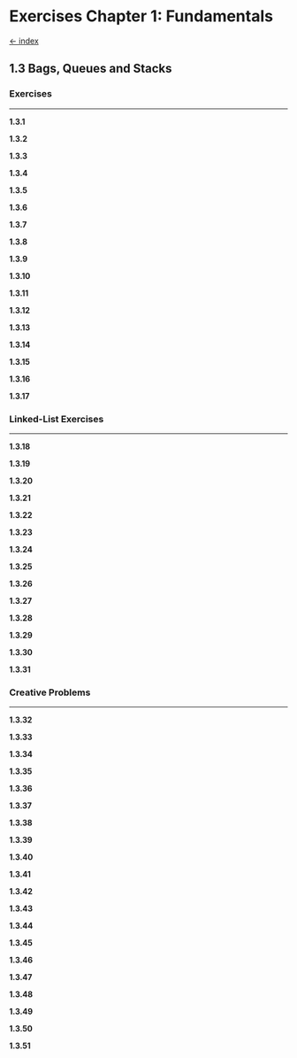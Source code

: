 # Exercises Chapter 1: Fundamentals

[<- index](../index.md)

## 1.3 Bags, Queues and Stacks

### Exercises

---

**1.3.1**

**1.3.2**

**1.3.3**

**1.3.4**

**1.3.5**

**1.3.6**

**1.3.7**

**1.3.8**

**1.3.9**

**1.3.10**

**1.3.11**

**1.3.12**

**1.3.13**

**1.3.14**

**1.3.15**

**1.3.16**

**1.3.17**

### Linked-List Exercises

---

**1.3.18**

**1.3.19**

**1.3.20**

**1.3.21**

**1.3.22**

**1.3.23**

**1.3.24**

**1.3.25**

**1.3.26**

**1.3.27**

**1.3.28**

**1.3.29**

**1.3.30**

**1.3.31**

### Creative Problems

---

**1.3.32**

**1.3.33**

**1.3.34**

**1.3.35**

**1.3.36**

**1.3.37**

**1.3.38**

**1.3.39**

**1.3.40**

**1.3.41**

**1.3.42**

**1.3.43**

**1.3.44**

**1.3.45**

**1.3.46**

**1.3.47**

**1.3.48**

**1.3.49**

**1.3.50**

**1.3.51**
